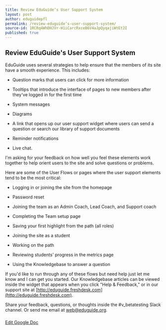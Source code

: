 ```yaml
---
title: Review EduGuide’s User Support System
layout: post
author: eduguidepfl
permalink: /review-eduguide’s-user-support-system/
source-id: 1RCRq4WhDHJVr-H1iCarcRxceB6V4aJpQyqajiWtEt2I
published: true
---
```

## Review EduGuide's User Support System

EduGuide uses several strategies to help ensure that the members of its site have a smooth experience. This includes:

* Question marks that users can click for more information

* Tooltips that introduce the interface of pages to new members after they've logged in for the first time

* System messages

* Diagrams

* A link that opens up our user support widget where users can send a question or search our library of support documents

* Reminder notifications

* Live chat.

I'm asking for your feedback on how well you feel these elements work together to help orient users to the site and solve questions or problems.

Here are some of the User Flows or pages where the user support elements tend to be the most critical:

* Logging in or joining the site from the homepage

* Password reset

* Joining the team as an Admin Coach, Lead Coach, and Support coach

* Completing the Team setup page

* Saving your first highlight from the path (all roles)

* Joining the site as a student

* Working on the path

* Reviewing students' progress in the metrics page

* Using the Knowledgebase to answer a question

If you'd like to run through any of these flows but need help just let me know and I can get you started. Our Knowledgebase articles can be viewed inside the widget that appears when you click "Help & Feedback," or in our support site at [http://eduguide.freshdesk.com](http://eduguide.freshdesk.com).

Share your feedback, questions, or thoughts inside the #v_betatesting Slack channel. Or send me email at web@eduguide.org.

###

[Edit Google Doc](https://docs.google.com/document/d/1RCRq4WhDHJVr-H1iCarcRxceB6V4aJpQyqajiWtEt2I/edit?usp=sharing)

